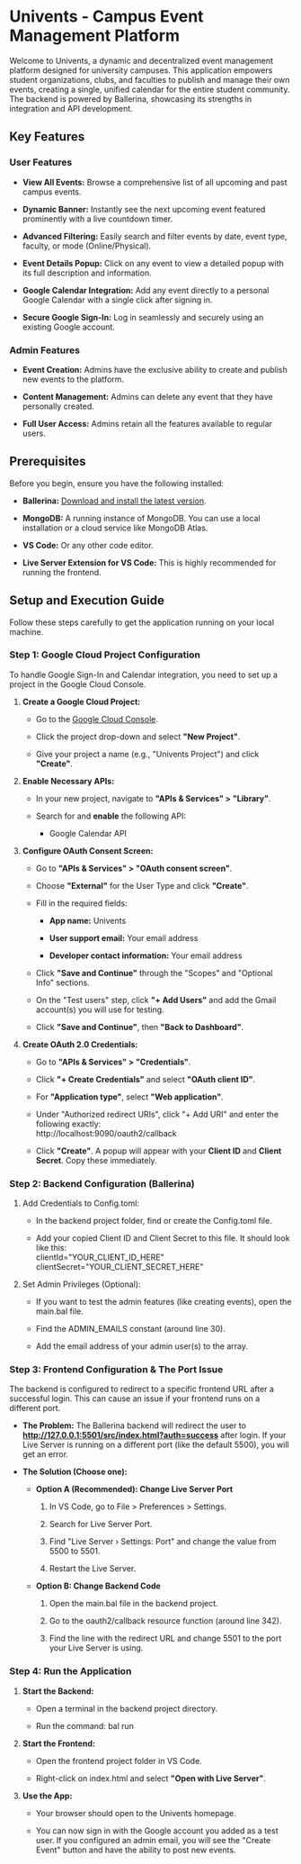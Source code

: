 Univents - Campus Event Management Platform
===========================================

Welcome to Univents, a dynamic and decentralized event management platform designed for university campuses. This application empowers student organizations, clubs, and faculties to publish and manage their own events, creating a single, unified calendar for the entire student community. The backend is powered by Ballerina, showcasing its strengths in integration and API development.


Key Features
------------

### User Features

*   **View All Events:** Browse a comprehensive list of all upcoming and past campus events.
    
*   **Dynamic Banner:** Instantly see the next upcoming event featured prominently with a live countdown timer.
    
*   **Advanced Filtering:** Easily search and filter events by date, event type, faculty, or mode (Online/Physical).
    
*   **Event Details Popup:** Click on any event to view a detailed popup with its full description and information.
    
*   **Google Calendar Integration:** Add any event directly to a personal Google Calendar with a single click after signing in.
    
*   **Secure Google Sign-In:** Log in seamlessly and securely using an existing Google account.
    

### Admin Features

*   **Event Creation:** Admins have the exclusive ability to create and publish new events to the platform.
    
*   **Content Management:** Admins can delete any event that they have personally created.
    
*   **Full User Access:** Admins retain all the features available to regular users.
    

Prerequisites
-------------

Before you begin, ensure you have the following installed:

*   **Ballerina:** [Download and install the latest version](https://ballerina.io/downloads/).
    
*   **MongoDB:** A running instance of MongoDB. You can use a local installation or a cloud service like MongoDB Atlas.
    
*   **VS Code:** Or any other code editor.
    
*   **Live Server Extension for VS Code:** This is highly recommended for running the frontend.
    

Setup and Execution Guide
-------------------------

Follow these steps carefully to get the application running on your local machine.

### Step 1: Google Cloud Project Configuration

To handle Google Sign-In and Calendar integration, you need to set up a project in the Google Cloud Console.

1.  **Create a Google Cloud Project:**
    
    *   Go to the [Google Cloud Console](https://console.cloud.google.com/).
        
    *   Click the project drop-down and select **"New Project"**.
        
    *   Give your project a name (e.g., "Univents Project") and click **"Create"**.
        
2.  **Enable Necessary APIs:**
    
    *   In your new project, navigate to **"APIs & Services" > "Library"**.
        
    *   Search for and **enable** the following API:
        
        *   Google Calendar API
            
3.  **Configure OAuth Consent Screen:**
    
    *   Go to **"APIs & Services" > "OAuth consent screen"**.
        
    *   Choose **"External"** for the User Type and click **"Create"**.
        
    *   Fill in the required fields:
        
        *   **App name:** Univents
            
        *   **User support email:** Your email address
            
        *   **Developer contact information:** Your email address
            
    *   Click **"Save and Continue"** through the "Scopes" and "Optional Info" sections.
        
    *   On the "Test users" step, click **"+ Add Users"** and add the Gmail account(s) you will use for testing.
        
    *   Click **"Save and Continue"**, then **"Back to Dashboard"**.
        
4.  **Create OAuth 2.0 Credentials:**
    
    *   Go to **"APIs & Services" > "Credentials"**.
        
    *   Click **"+ Create Credentials"** and select **"OAuth client ID"**.
        
    *   For **"Application type"**, select **"Web application"**.
        
    *   Under "Authorized redirect URIs", click "+ Add URI" and enter the following exactly: <br> http://localhost:9090/oauth2/callback
        
    *   Click **"Create"**. A popup will appear with your **Client ID** and **Client Secret**. Copy these immediately.
        

### Step 2: Backend Configuration (Ballerina)

1.  Add Credentials to Config.toml:
    
    *   In the backend project folder, find or create the Config.toml file.
        
    *   Add your copied Client ID and Client Secret to this file. It should look like this:
        <br>clientId="YOUR_CLIENT_ID_HERE"<br>clientSecret="YOUR_CLIENT_SECRET_HERE"
        
2.  Set Admin Privileges (Optional):
    
    *   If you want to test the admin features (like creating events), open the main.bal file.
        
    *   Find the ADMIN\_EMAILS constant (around line 30).
        
    *   Add the email address of your admin user(s) to the array.
        

### Step 3: Frontend Configuration & The Port Issue

The backend is configured to redirect to a specific frontend URL after a successful login. This can cause an issue if your frontend runs on a different port.

*   **The Problem:** The Ballerina backend will redirect the user to **http://127.0.0.1:5501/src/index.html?auth=success** after login. If your Live Server is running on a different port (like the default 5500), you will get an error.
    
*   **The Solution (Choose one):**
    
    *   **Option A (Recommended): Change Live Server Port**
        
        1.  In VS Code, go to File > Preferences > Settings.
            
        2.  Search for Live Server Port.
            
        3.  Find "Live Server › Settings: Port" and change the value from 5500 to 5501.
            
        4.  Restart the Live Server.
            
    *   **Option B: Change Backend Code**
        
        1.  Open the main.bal file in the backend project.
            
        2.  Go to the oauth2/callback resource function (around line 342).
            
        3.  Find the line with the redirect URL and change 5501 to the port your Live Server is using.
            

### Step 4: Run the Application

1.  **Start the Backend:**
    
    *   Open a terminal in the backend project directory.
        
    *   Run the command: bal run
        
2.  **Start the Frontend:**
    
    *   Open the frontend project folder in VS Code.
        
    *   Right-click on index.html and select **"Open with Live Server"**.
        
3.  **Use the App:**
    
    *   Your browser should open to the Univents homepage.
        
    *   You can now sign in with the Google account you added as a test user. If you configured an admin email, you will see the "Create Event" button and have the ability to post new events.
